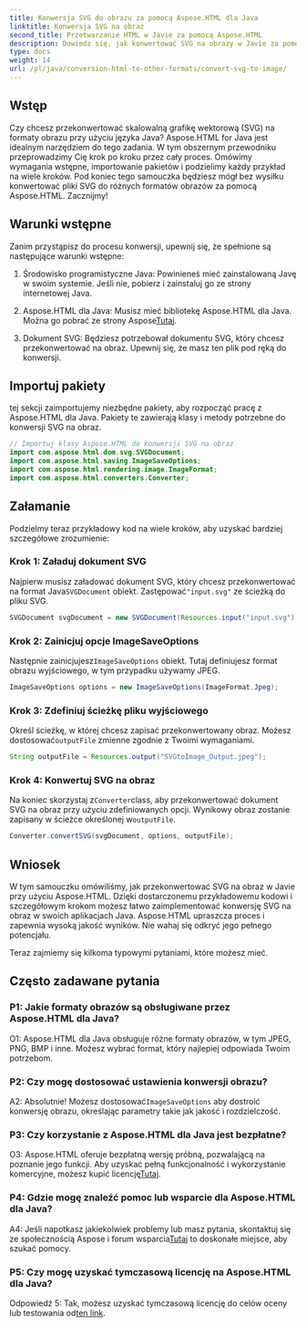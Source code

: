 ```yaml
---
title: Konwersja SVG do obrazu za pomocą Aspose.HTML dla Java
linktitle: Konwersja SVG na obraz
second_title: Przetwarzanie HTML w Javie za pomocą Aspose.HTML
description: Dowiedz się, jak konwertować SVG na obrazy w Javie za pomocą Aspose.HTML. Obszerny przewodnik dotyczący wysokiej jakości wydruków.
type: docs
weight: 14
url: /pl/java/conversion-html-to-other-formats/convert-svg-to-image/
---
```

## Wstęp

Czy chcesz przekonwertować skalowalną grafikę wektorową (SVG) na formaty obrazu przy użyciu języka Java? Aspose.HTML for Java jest idealnym narzędziem do tego zadania. W tym obszernym przewodniku przeprowadzimy Cię krok po kroku przez cały proces. Omówimy wymagania wstępne, importowanie pakietów i podzielimy każdy przykład na wiele kroków. Pod koniec tego samouczka będziesz mógł bez wysiłku konwertować pliki SVG do różnych formatów obrazów za pomocą Aspose.HTML. Zacznijmy!

## Warunki wstępne

Zanim przystąpisz do procesu konwersji, upewnij się, że spełnione są następujące warunki wstępne:

1. Środowisko programistyczne Java: Powinieneś mieć zainstalowaną Javę w swoim systemie. Jeśli nie, pobierz i zainstaluj go ze strony internetowej Java.

2.  Aspose.HTML dla Java: Musisz mieć bibliotekę Aspose.HTML dla Java. Można go pobrać ze strony Aspose[Tutaj](https://releases.aspose.com/html/java/).

3. Dokument SVG: Będziesz potrzebował dokumentu SVG, który chcesz przekonwertować na obraz. Upewnij się, że masz ten plik pod ręką do konwersji.

## Importuj pakiety

tej sekcji zaimportujemy niezbędne pakiety, aby rozpocząć pracę z Aspose.HTML dla Java. Pakiety te zawierają klasy i metody potrzebne do konwersji SVG na obraz.

```java
// Importuj klasy Aspose.HTML do konwersji SVG na obraz
import com.aspose.html.dom.svg.SVGDocument;
import com.aspose.html.saving.ImageSaveOptions;
import com.aspose.html.rendering.image.ImageFormat;
import com.aspose.html.converters.Converter;
```

## Załamanie 

Podzielmy teraz przykładowy kod na wiele kroków, aby uzyskać bardziej szczegółowe zrozumienie:

### Krok 1: Załaduj dokument SVG

 Najpierw musisz załadować dokument SVG, który chcesz przekonwertować na format Java`SVGDocument` obiekt. Zastępować`"input.svg"` ze ścieżką do pliku SVG.

```java
SVGDocument svgDocument = new SVGDocument(Resources.input("input.svg"));
```

### Krok 2: Zainicjuj opcje ImageSaveOptions

 Następnie zainicjujesz`ImageSaveOptions` obiekt. Tutaj definiujesz format obrazu wyjściowego, w tym przypadku używamy JPEG.

```java
ImageSaveOptions options = new ImageSaveOptions(ImageFormat.Jpeg);
```

### Krok 3: Zdefiniuj ścieżkę pliku wyjściowego

 Określ ścieżkę, w której chcesz zapisać przekonwertowany obraz. Możesz dostosować`outputFile` zmienne zgodnie z Twoimi wymaganiami.

```java
String outputFile = Resources.output("SVGtoImage_Output.jpeg");
```

### Krok 4: Konwertuj SVG na obraz

 Na koniec skorzystaj z`Converter`class, aby przekonwertować dokument SVG na obraz przy użyciu zdefiniowanych opcji. Wynikowy obraz zostanie zapisany w ścieżce określonej w`outputFile`.

```java
Converter.convertSVG(svgDocument, options, outputFile);
```

## Wniosek

W tym samouczku omówiliśmy, jak przekonwertować SVG na obraz w Javie przy użyciu Aspose.HTML. Dzięki dostarczonemu przykładowemu kodowi i szczegółowym krokom możesz łatwo zaimplementować konwersję SVG na obraz w swoich aplikacjach Java. Aspose.HTML upraszcza proces i zapewnia wysoką jakość wyników. Nie wahaj się odkryć jego pełnego potencjału.

Teraz zajmiemy się kilkoma typowymi pytaniami, które możesz mieć.

## Często zadawane pytania

### P1: Jakie formaty obrazów są obsługiwane przez Aspose.HTML dla Java?

O1: Aspose.HTML dla Java obsługuje różne formaty obrazów, w tym JPEG, PNG, BMP i inne. Możesz wybrać format, który najlepiej odpowiada Twoim potrzebom.

### P2: Czy mogę dostosować ustawienia konwersji obrazu?

 A2: Absolutnie! Możesz dostosować`ImageSaveOptions` aby dostroić konwersję obrazu, określając parametry takie jak jakość i rozdzielczość.

### P3: Czy korzystanie z Aspose.HTML dla Java jest bezpłatne?

O3: Aspose.HTML oferuje bezpłatną wersję próbną, pozwalającą na poznanie jego funkcji. Aby uzyskać pełną funkcjonalność i wykorzystanie komercyjne, możesz kupić licencję[Tutaj](https://purchase.aspose.com/buy).

### P4: Gdzie mogę znaleźć pomoc lub wsparcie dla Aspose.HTML dla Java?

 A4: Jeśli napotkasz jakiekolwiek problemy lub masz pytania, skontaktuj się ze społecznością Aspose i forum wsparcia[Tutaj](https://forum.aspose.com/) to doskonałe miejsce, aby szukać pomocy.

### P5: Czy mogę uzyskać tymczasową licencję na Aspose.HTML dla Java?

 Odpowiedź 5: Tak, możesz uzyskać tymczasową licencję do celów oceny lub testowania od[ten link](https://purchase.aspose.com/temporary-license/).